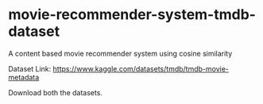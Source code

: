 # movie-recommender-system-tmdb-dataset
A content based movie recommender system using cosine similarity

Dataset Link:
https://www.kaggle.com/datasets/tmdb/tmdb-movie-metadata

Download both the datasets.
